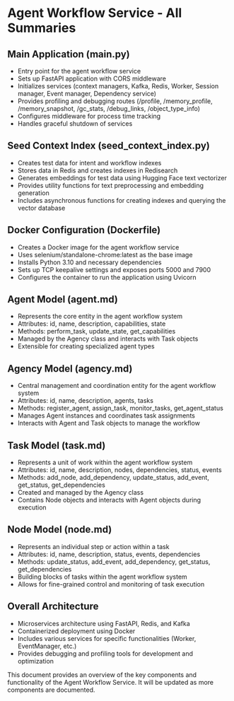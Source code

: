 # Agent Workflow Service - All Summaries

## Main Application (main.py)
- Entry point for the agent workflow service
- Sets up FastAPI application with CORS middleware
- Initializes services (context managers, Kafka, Redis, Worker, Session manager, Event manager, Dependency service)
- Provides profiling and debugging routes (/profile, /memory_profile, /memory_snapshot, /gc_stats, /debug_links, /object_type_info)
- Configures middleware for process time tracking
- Handles graceful shutdown of services

## Seed Context Index (seed_context_index.py)
- Creates test data for intent and workflow indexes
- Stores data in Redis and creates indexes in Redisearch
- Generates embeddings for test data using Hugging Face text vectorizer
- Provides utility functions for text preprocessing and embedding generation
- Includes asynchronous functions for creating indexes and querying the vector database

## Docker Configuration (Dockerfile)
- Creates a Docker image for the agent workflow service
- Uses selenium/standalone-chrome:latest as the base image
- Installs Python 3.10 and necessary dependencies
- Sets up TCP keepalive settings and exposes ports 5000 and 7900
- Configures the container to run the application using Uvicorn

## Agent Model (agent.md)
- Represents the core entity in the agent workflow system
- Attributes: id, name, description, capabilities, state
- Methods: perform_task, update_state, get_capabilities
- Managed by the Agency class and interacts with Task objects
- Extensible for creating specialized agent types

## Agency Model (agency.md)
- Central management and coordination entity for the agent workflow system
- Attributes: id, name, description, agents, tasks
- Methods: register_agent, assign_task, monitor_tasks, get_agent_status
- Manages Agent instances and coordinates task assignments
- Interacts with Agent and Task objects to manage the workflow

## Task Model (task.md)
- Represents a unit of work within the agent workflow system
- Attributes: id, name, description, nodes, dependencies, status, events
- Methods: add_node, add_dependency, update_status, add_event, get_status, get_dependencies
- Created and managed by the Agency class
- Contains Node objects and interacts with Agent objects during execution

## Node Model (node.md)
- Represents an individual step or action within a task
- Attributes: id, name, description, status, events, dependencies
- Methods: update_status, add_event, add_dependency, get_status, get_dependencies
- Building blocks of tasks within the agent workflow system
- Allows for fine-grained control and monitoring of task execution

## Overall Architecture
- Microservices architecture using FastAPI, Redis, and Kafka
- Containerized deployment using Docker
- Includes various services for specific functionalities (Worker, EventManager, etc.)
- Provides debugging and profiling tools for development and optimization

This document provides an overview of the key components and functionality of the Agent Workflow Service. It will be updated as more components are documented.
